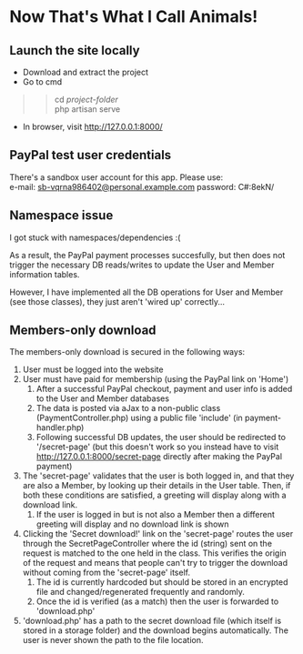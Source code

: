 # Now That's What I Call Animals! #
## Launch the site locally ##
* Download and extract the project<br>
* Go to cmd<br>

>> cd *project-folder* <br>
>> php artisan serve

* In browser, visit http://127.0.0.1:8000/

## PayPal test user credentials ##
There's a sandbox user account for this app. Please use:<br>
e-mail: sb-vqrna986402@personal.example.com
password: C#:8ekN/

## Namespace issue ##
I got stuck with namespaces/dependencies :(

As a result, the PayPal payment processes succesfully, but then does not trigger the necessary DB reads/writes to update the User and Member information tables. 

However, I have implemented all the DB operations for User and Member (see those classes), they just aren't 'wired up' correctly... 

## Members-only download ##
The members-only download is secured in the following ways:

1. User must be logged into the website
2. User must have paid for membership (using the PayPal link on 'Home')
    1. After a successful PayPal checkout, payment and user info is added to the User and Member databases 
    2. The data is posted via aJax to a non-public class (PaymentController.php) using a public file 'include' (in payment-handler.php)
    3. Following successful DB updates, the user should be redirected to '/secret-page' (but this doesn't work so you instead have to visit http://127.0.0.1:8000/secret-page directly after making the PayPal payment)
3. The 'secret-page' validates that the user is both logged in, and that they are also a Member, by looking up their details in the User table. Then, if both these conditions are satisfied, a greeting will display along with a download link.
    1. If the user is logged in but is not also a Member then a different greeting will display and no download link is shown
4. Clicking the 'Secret download!' link on the 'secret-page' routes the user through the SecretPageController where the id (string) sent on the request is matched to the one held in the class. This verifies the origin of the request and means that people can't try to trigger the download without coming from the 'secret-page' itself. 
    1. The id is currently hardcoded but should be stored in an encrypted file and changed/regenerated frequently and randomly.
    2. Once the id is verified (as a match) then the user is forwarded to 'download.php'
5. 'download.php' has a path to the secret download file (which itself is stored in a storage folder) and the download begins automatically. The user is never shown the path to the file location.
